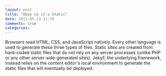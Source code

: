 ```yaml
---
layout: post
title: "Okay so it's Static"
date: 2013-05-13 21:19
comments: true
categories: 
---
```

<p>Browsers read HTML, CSS, and JavaScript natively. Every other language is used to generate these three types of files. Static sites are created from hard-coded static files that do not rely on any server processes (unlike PHP or any other server-side-generated sites). Jekyll, the underlying framework, instead relies on the content editor's local environment to generate the static files that will eventually be deployed.</p>
